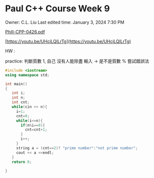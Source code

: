 # Paul C++ Course Week 9

Owner: C.L. Liu
Last edited time: January 3, 2024 7:30 PM

[Phill-CPP-0426.pdf](Paul%20C++%20Course%20Week%209%2055002c344b6c4d979efe1946964a3052/Phill-CPP-0426.pdf)

[https://youtu.be/UHcjLQILrTg](https://youtu.be/UHcjLQILrTg) 

HW :

practice: 判斷質數
1, ⾃⼰ 沒有⼈能除盡
輸⼊ → 是不是質數
%
嘗試錯誤法

```cpp
#include <iostream>
using namespace std;

int main() 
{
   int i;
   int n;
   int cnt;
   while(cin >> n){
     i=1;
     cnt=0;
     while(i<=n){
       if(n%i==0){
         cnt=cnt+1;
       }
       i++;
     }
     string a = (cnt==2)? "prime number":"not prime number";
     cout << a <<endl;
   }
   return 0;
 
}
```